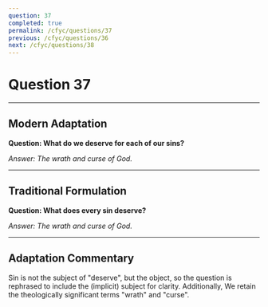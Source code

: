 ```yaml
---
question: 37
completed: true
permalink: /cfyc/questions/37
previous: /cfyc/questions/36
next: /cfyc/questions/38
---
```

# Question 37

---
## Modern Adaptation
**Question: What do we deserve for each of our sins?**

*Answer: The wrath and curse of God.*

---
## Traditional Formulation
**Question: What does every sin deserve?**

*Answer: The wrath and curse of God.*

---
## Adaptation Commentary
Sin is not the subject of "deserve", but the object, so the question is rephrased to include the (implicit) subject for clarity.
Additionally, We retain the theologically significant terms "wrath" and "curse".